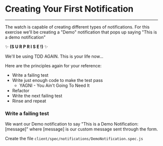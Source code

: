 # Creating Your First Notification
***
The watch is capable of creating different types of notifications. For this exercise we'll be creating a "Demo" notification that pops up saying "This is a demo notification"

 ✨ **(S U R P R I S E !)** ✨

 We'll be using TDD AGAIN. This is your life now...

Here are the principles again for your reference:

* Write a failing test
* Write just enough code to make the test pass
    * YAGNI - You Ain't Going To Need It
* Refactor
* Write the next failing test
* Rinse and repeat

### Write a failing test
We want our Demo notification to say "This is a Demo Notification: [message]" where [message] is our custom message sent through the form. 

Create the file `client/spec/notifications/DemoNotification.spec.js`


### 



